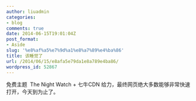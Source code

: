 ```yaml
---
author: liuadmin
categories:
- blog
comments: true
date: 2014-06-15T19:01:04Z
post_format:
- Aside
slug: '%e8%af%a5%e7%9d%a1%e8%a7%89%e4%ba%86'
title: 该睡觉了
url: /2014/06/15/e8afa5e79da1e8a789e4ba86/
wordpress_id: 52867
---
```


免费主题  The Night Watch + 七牛CDN 给力，最终网页绝大多数能够非常快速打开，今天到为止了。
